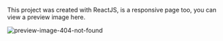 This project was created with ReactJS, is a responsive page too, you can view a preview image here.

![preview-image-404-not-found](https://user-images.githubusercontent.com/99365579/191329204-ee90f883-03a1-4cdf-9f30-e7f0fcd9ac98.png)
